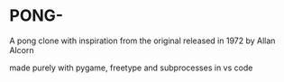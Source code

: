 # PONG-
A pong clone with inspiration from the original released in 1972 by Allan Alcorn

made purely with pygame, freetype and subprocesses in vs code

